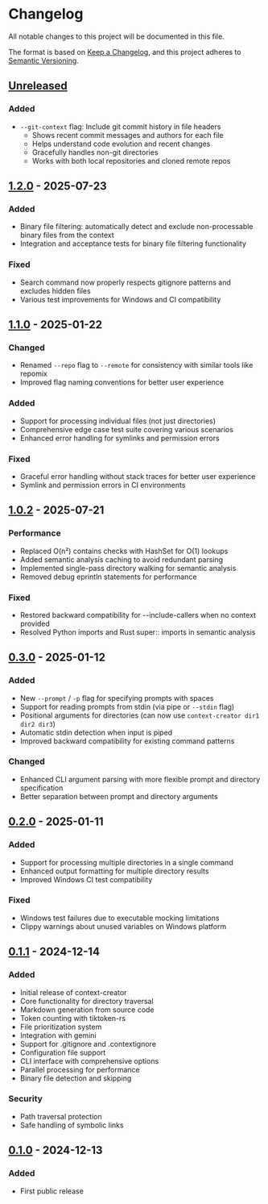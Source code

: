 # Changelog

All notable changes to this project will be documented in this file.

The format is based on [Keep a Changelog](https://keepachangelog.com/en/1.0.0/),
and this project adheres to [Semantic Versioning](https://semver.org/spec/v2.0.0.html).

## [Unreleased]

### Added
- `--git-context` flag: Include git commit history in file headers
  - Shows recent commit messages and authors for each file
  - Helps understand code evolution and recent changes
  - Gracefully handles non-git directories
  - Works with both local repositories and cloned remote repos

## [1.2.0] - 2025-07-23

### Added
- Binary file filtering: automatically detect and exclude non-processable binary files from the context
- Integration and acceptance tests for binary file filtering functionality

### Fixed
- Search command now properly respects gitignore patterns and excludes hidden files
- Various test improvements for Windows and CI compatibility

## [1.1.0] - 2025-01-22

### Changed
- Renamed `--repo` flag to `--remote` for consistency with similar tools like repomix
- Improved flag naming conventions for better user experience

### Added
- Support for processing individual files (not just directories)
- Comprehensive edge case test suite covering various scenarios
- Enhanced error handling for symlinks and permission errors

### Fixed
- Graceful error handling without stack traces for better user experience
- Symlink and permission errors in CI environments

## [1.0.2] - 2025-07-21

### Performance
- Replaced O(n²) contains checks with HashSet for O(1) lookups
- Added semantic analysis caching to avoid redundant parsing
- Implemented single-pass directory walking for semantic analysis
- Removed debug eprintln statements for performance

### Fixed
- Restored backward compatibility for --include-callers when no context provided
- Resolved Python imports and Rust super:: imports in semantic analysis

## [0.3.0] - 2025-01-12

### Added
- New `--prompt` / `-p` flag for specifying prompts with spaces
- Support for reading prompts from stdin (via pipe or `--stdin` flag)
- Positional arguments for directories (can now use `context-creator dir1 dir2 dir3`)
- Automatic stdin detection when input is piped
- Improved backward compatibility for existing command patterns

### Changed
- Enhanced CLI argument parsing with more flexible prompt and directory specification
- Better separation between prompt and directory arguments

## [0.2.0] - 2025-01-11

### Added
- Support for processing multiple directories in a single command
- Enhanced output formatting for multiple directory results
- Improved Windows CI test compatibility

### Fixed
- Windows test failures due to executable mocking limitations
- Clippy warnings about unused variables on Windows platform

## [0.1.1] - 2024-12-14

### Added
- Initial release of context-creator
- Core functionality for directory traversal
- Markdown generation from source code
- Token counting with tiktoken-rs
- File prioritization system
- Integration with gemini
- Support for .gitignore and .contextignore
- Configuration file support
- CLI interface with comprehensive options
- Parallel processing for performance
- Binary file detection and skipping

### Security
- Path traversal protection
- Safe handling of symbolic links

## [0.1.0] - 2024-12-13

### Added
- First public release

[Unreleased]: https://github.com/matiasvillaverde/context-creator/compare/v1.2.0...HEAD
[1.2.0]: https://github.com/matiasvillaverde/context-creator/compare/v1.1.0...v1.2.0
[1.1.0]: https://github.com/matiasvillaverde/context-creator/compare/v1.0.2...v1.1.0
[1.0.2]: https://github.com/matiasvillaverde/context-creator/compare/v0.3.0...v1.0.2
[0.3.0]: https://github.com/matiasvillaverde/context-creator/compare/v0.2.0...v0.3.0
[0.2.0]: https://github.com/matiasvillaverde/context-creator/compare/v0.1.1...v0.2.0
[0.1.1]: https://github.com/matiasvillaverde/context-creator/compare/v0.1.0...v0.1.1
[0.1.0]: https://github.com/matiasvillaverde/context-creator/releases/tag/v0.1.0